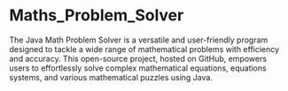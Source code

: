 # Maths_Problem_Solver
The Java Math Problem Solver is a versatile and user-friendly program designed to tackle a wide range of mathematical problems with efficiency and accuracy. This open-source project, hosted on GitHub, empowers users to effortlessly solve complex mathematical equations, equations systems, and various mathematical puzzles using Java.
